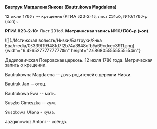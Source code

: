 **Бавтрук Магдалена Янкова (Bautrukowa Magdalena)**

12 июля 1786 г -- крещение (РГИА 823-2-18, лист 231об, №16/1786-р
(коп)).

**РГИА 823-2-18:** Лист 231об. **Метрическая запись №16/1786-р (коп).**

![](./Мстижская волость/Нивки/Бавтруки/Янка Ева/media/08339f19948fd7f2b74a3848cfb9a69cddec3911.png){width="6.496527777777778in"
height="2.6868055555555554in"}

Дедиловичская Покровская церковь. 12 июля 1786 года. Метрическая запись
о крещении.

Bautrukowna Magdalena -- дочь родителей с деревни Нивки.

Bautruk Jan -- отец.

Bautrukowa Ewa -- мать.

Suszko Cimoszka -- кум.

Suszkowa Uljana - кума.

Jazgunowicz Antoni -- ксёндз.
